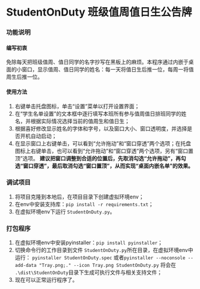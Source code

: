 # StudentOnDuty 班级值周值日生公告牌
### 功能说明
#### 编写初衷 
免除每天把班级值周、值日同学的名字抄写在黑板上的麻烦。本程序通过内嵌于桌面的小窗口，显示值周、值日同学的姓名：每一天将值日生后推一位，每周一将值周生后推一位。
#### 使用方法
1. 右键单击托盘图标，单击“设置”菜单以打开设置界面；
2. 在“学生名单设置”的文本框中逐行填写本班所有参与值周值日排班同学的姓名，并根据实际情况选择当前的值周生和值日生；
3. 根据喜好修改显示姓名的字体和字号，以及窗口大小、窗口透明度，并选择是否开机自动启动；
4. 在显示窗口上右键单击，可以看到“允许拖动”和“窗口穿透”两个选项；在托盘图标上右键单击，也可以看到“允许拖动”和“窗口穿透”两个选项，另有“窗口置顶”选项。
**建议把窗口调整到合适的位置后，先取消勾选“允许拖动”，再勾选“窗口穿透”，最后取消勾选“窗口置顶”，从而实现“桌面内嵌名单”的效果。**

### 调试项目
1. 将项目克隆到本地后，在项目目录下创建虚拟环境env；
2. 在env中安装支持库：`pip install -r requirements.txt`；
3. 在虚拟环境env下运行 `StudentOnDuty.py`。

### 打包程序

1. 在虚拟环境env中安装pyinstaller：`pip install pyinstaller`；
2. 切换命令行的工作目录到文件 `StudentOnDuty.py`所在目录，在虚拟环境env中运行：
   `pyinstaller StudentOnDuty.spec`
   或者`pyinstaller --noconsole --add-data "Tray.png;." --icon Tray.png StudentOnDuty.py`
   将会在 `.\dist\StudentOnDuty`目录下生成可执行文件与相关支持文件；
3. 现在可以正常运行程序了。